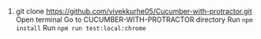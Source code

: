 1. git clone https://github.com/vivekkurhe05/Cucumber-with-protractor.git
Open terminal
Go to CUCUMBER-WITH-PROTRACTOR directory
Run `npm install`
Run `npm run test:local:chrome`